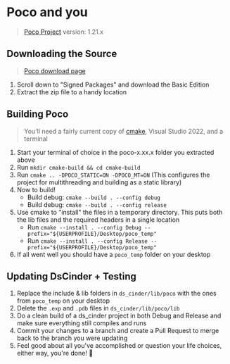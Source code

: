 # Poco and you

> [Poco Project](https://pocoproject.org) version: 1.21.x

## Downloading the Source
> [Poco download page](https://pocoproject.org/download.html)
1. Scroll down to "Signed Packages" and download the Basic Edition
2. Extract the zip file to a handy location

## Building Poco
> You'll need a fairly current copy of [cmake](https://cmake.org/), Visual Studio 2022, and a terminal
1. Start your terminal of choice in the poco-x.xx.x folder you extracted above
2. Run `mkdir cmake-build && cd cmake-build`
3. Run `cmake .. -DPOCO_STATIC=ON -DPOCO_MT=ON` (This configures the project for multithreading and building as a static library)
4. Now to build!
	- Build debug: `cmake --build . --config debug`
	- Build debug: `cmake --build . --config release`
5. Use cmake to "install" the files in a temporary directory. This puts both the lib files and the required headers in a
   single location
	- Run `cmake --install . --config Debug --prefix="${USERPROFILE}/Desktop/poco_temp"`
	- Run `cmake --install . --config Release --prefix="${USERPROFILE}/Desktop/poco_temp"`
6. If all went well you should have a `poco_temp` folder on your desktop

## Updating DsCinder + Testing
1. Replace the include & lib folders in `ds_cinder/lib/poco` with the ones from `poco_temp` on your desktop
2. Delete the `.exp` and `.pdb` files in `ds_cinder/lib/poco/lib`
3. Do a clean build of a ds_cinder project in both Debug and Release and make sure everything still compiles and runs
4. Commit your changes to a branch and create a Pull Request to merge back to the branch you were updating
5. Feel good about all you've accomplished or question your life choices, either way, you're done! :confetti_ball:
